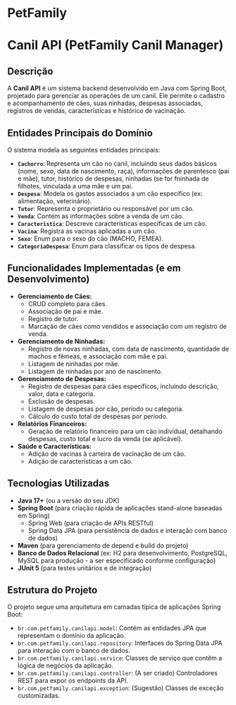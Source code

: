 # PetFamily
# Canil API (PetFamily Canil Manager)

## Descrição

A **Canil API** é um sistema backend desenvolvido em Java com Spring Boot, projetado para gerenciar as operações de um canil. Ele permite o cadastro e acompanhamento de cães, suas ninhadas, despesas associadas, registros de vendas, características e histórico de vacinação.

## Entidades Principais do Domínio

O sistema modela as seguintes entidades principais:

*   **`Cachorro`**: Representa um cão no canil, incluindo seus dados básicos (nome, sexo, data de nascimento, raça), informações de parentesco (pai e mãe), tutor, histórico de despesas, ninhadas (se for fninhada de filhotes, vinculada a uma mãe e um pai.
*   **`Despesa`**: Modela os gastos associados a um cão específico (ex: alimentação, veterinário).
*   **`Tutor`**: Representa o proprietário ou responsável por um cão.
*   **`Venda`**: Contém as informações sobre a venda de um cão.
*   **`Caracteristica`**: Descreve características específicas de um cão.
*   **`Vacina`**: Registra as vacinas aplicadas a um cão.
*   **`Sexo`**: Enum para o sexo do cão (MACHO, FEMEA).
*   **`CategoriaDespesa`**: Enum para classificar os tipos de despesa.

## Funcionalidades Implementadas (e em Desenvolvimento)

*   **Gerenciamento de Cães:**
    *   CRUD completo para cães.
    *   Associação de pai e mãe.
    *   Registro de tutor.
    *   Marcação de cães como vendidos e associação com um registro de venda.
*   **Gerenciamento de Ninhadas:**
    *   Registro de novas ninhadas, com data de nascimento, quantidade de machos e fêmeas, e associação com mãe e pai.
    *   Listagem de ninhadas por mãe.
    *   Listagem de ninhadas por ano de nascimento.
*   **Gerenciamento de Despesas:**
    *   Registro de despesas para cães específicos, incluindo descrição, valor, data e categoria.
    *   Exclusão de despesas.
    *   Listagem de despesas por cão, período ou categoria.
    *   Cálculo do custo total de despesas por período.
*   **Relatórios Financeiros:**
    *   Geração de relatório financeiro para um cão individual, detalhando despesas, custo total e lucro da venda (se aplicável).
*   **Saúde e Características:**
    *   Adição de vacinas à carteira de vacinação de um cão.
    *   Adição de características a um cão.

## Tecnologias Utilizadas

*   **Java 17+** (ou a versão do seu JDK)
*   **Spring Boot** (para criação rápida de aplicações stand-alone baseadas em Spring)
    *   Spring Web (para criação de APIs RESTful)
    *   Spring Data JPA (para persistência de dados e interação com banco de dados)
*   **Maven** (para gerenciamento de depend e build do projeto)
*   **Banco de Dados Relacional** (ex: H2 para desenvolvimento, PostgreSQL, MySQL para produção - a ser especificado conforme configuração)
*   **JUnit 5** (para testes unitários e de integração)

## Estrutura do Projeto

O projeto segue uma arquitetura em camadas típica de aplicações Spring Boot:

*   `br.com.petfamily.canilapi.model`: Contém as entidades JPA que representam o domínio da aplicação.
*   `br.com.petfamily.canilapi.repository`: Interfaces do Spring Data JPA para interação com o banco de dados.
*   `br.com.petfamily.canilapi.service`: Classes de serviço que contêm a lógica de negócios da aplicação.
*   `br.com.petfamily.canilapi.controller`: (A ser criado) Controladores REST para expor os endpoints da API.
*   `br.com.petfamily.canilapi.exception`: (Sugestão) Classes de exceção customizadas.
